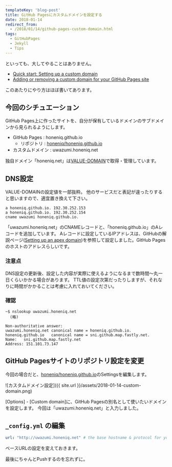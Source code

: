```yaml
---
templateKey: 'blog-post'
title: GitHub Pagesにカスタムドメインを設定する
date: 2018-01-14
redirect_from: 
  - /2018/01/14/github-pages-custom-domain.html
tags:
  - GitHubPages
  - Jekyll
  - Tips
---
```


といっても、大してやることはありません。

* [Quick start: Setting up a custom domain](https://help.github.com/articles/quick-start-setting-up-a-custom-domain/)
* [Adding or removing a custom domain for your GitHub Pages site](https://help.github.com/articles/adding-or-removing-a-custom-domain-for-your-github-pages-site/)

このあたりにやり方はほぼ書いてあります。


## 今回のシチュエーション

GitHub Pages上に作ったサイトを、自分が保有しているドメインのサブドメインから見られるようにします。

* GitHub Pages : honeniq.github.io
  * リポジトリ : [honeniq/honeniq.github.io](https://github.com/honeniq/honeniq.github.io)
* カスタムドメイン : uwazumi.honeniq.net

独自ドメイン「honeniq.net」は[VALUE-DOMAIN](https://www.value-domain.com/)で取得・管理しています。


## DNS設定

VALUE-DOMAINの設定値を一部抜粋。 
他のサービスだと表記が違ったりすると思いますので、適宜置き換えて下さい。

```
a honeniq.github.io. 192.30.252.153
a honeniq.github.io. 192.30.252.154
cname uwazumi honeniq.github.io.
```

「uwazumi.honeniq.net」のCNAMEレコードと、「honeniq.github.io」のAレコードを追加しています。 
Aレコードに設定しているIPアドレスは、GitHubの解説ページ([Setting up an apex domain](https://help.github.com/articles/setting-up-an-apex-domain/))を参照して設定しました。GitHub Pagesのホストのアドレスらしいです。

### 注意点

DNS設定の更新後、設定した内容が実際に使えるようになるまで数時間〜丸一日くらいかかる場合があります。 
TTL値の設定次第だったりしますが、それなりに時間がかかることは考慮に入れておいてください。

### 確認

```
~$ nslookup uwazumi.honeniq.net
  (略)

Non-authoritative answer:
uwazumi.honeniq.net	canonical name = honeniq.github.io.
honeniq.github.io	canonical name = sni.github.map.fastly.net.
Name:	sni.github.map.fastly.net
Address: 151.101.73.147
```


## GitHub Pagesサイトのリポジトリ設定を変更

今回の場合だと、[honeniq/honeniq.github.io](https://github.com/honeniq/honeniq.github.io)のSettingsを編集します。

![カスタムドメイン設定]({{ site.url }}/assets/2018-01-14-custom-domain.png)

[Options] - [Custom domain]に、GitHub Pagesの別名として使いたいドメインを設定します。 
今回は「uwazumi.honeniq.net」と入力しました。


## ``_config.yml`` の編集

```yaml
url: "http://uwazumi.honeniq.net" # the base hostname & protocol for your site, e.g. http://example.com
```

ベースURLの設定を変えておきます。

最後にちゃんとPushするのを忘れずに。
